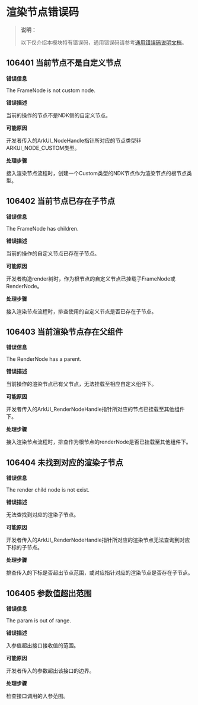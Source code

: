 # 渲染节点错误码
<!--Kit: ArkUI-->
<!--Subsystem: ArkUI-->
<!--Owner: @xiang-shouxing-->
<!--Designer: @xiang-shouxing-->
<!--Tester: @sally__-->
<!--Adviser: @HelloCrease-->

> **说明：**
>
> 以下仅介绍本模块特有错误码，通用错误码请参考[通用错误码说明文档](../errorcode-universal.md)。

## 106401 当前节点不是自定义节点

**错误信息**

The FrameNode is not custom node.

**错误描述**

当前的操作的节点不是NDK侧的自定义节点。

**可能原因**

开发者传入的ArkUI_NodeHandle指针所对应的节点类型非ARKUI_NODE_CUSTOM类型。

**处理步骤**

接入渲染节点流程时，创建一个Custom类型的NDK节点作为渲染节点的根节点类型。

## 106402 当前节点已存在子节点

**错误信息**

The FrameNode has children.

**错误描述**

当前的操作的自定义节点已存在子节点。

**可能原因**

开发者构造render树时，作为根节点的自定义节点已挂载子FrameNode或RenderNode。

**处理步骤**

接入渲染节点流程时，排查使用的自定义节点是否已存在子节点。

## 106403 当前渲染节点存在父组件

**错误信息**

The RenderNode has a parent.

**错误描述**

当前操作的渲染节点已有父节点，无法挂载至相应自定义组件下。

**可能原因**

开发者传入的ArkUI_RenderNodeHandle指针所对应的节点已挂载至其他组件下。

**处理步骤**

接入渲染节点流程时，排查作为根节点的renderNode是否已挂载至其他组件下。

## 106404 未找到对应的渲染子节点

**错误信息**

The render child node is not exist.

**错误描述**

无法查找到对应的渲染子节点。

**可能原因**

开发者传入的ArkUI_RenderNodeHandle指针所对应的渲染节点无法查询到对应下标的子节点。

**处理步骤**

排查传入的下标是否超出节点范围，或对应指针对应的渲染节点是否存在子节点。

## 106405 参数值超出范围

**错误信息**

The param is out of range.

**错误描述**

入参值超出接口接收值的范围。

**可能原因**

开发者传入的参数超出该接口的边界。

**处理步骤**

检查接口调用的入参范围。
